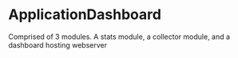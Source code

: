 ApplicationDashboard
====================

Comprised of 3 modules. A stats module, a collector module, and a dashboard hosting webserver